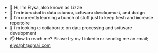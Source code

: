 - 👋 Hi, I’m Elysa, also known as Lizzie
- 👀 I’m interested in data science, software development, and design
- 🌱 I’m currently learning a bunch of stuff just to keep fresh and increase repertoire 
- 💞️ I’m looking to collaborate on data processing and software development
- 📫 How to reach me? Please try my LinkedIn or sending me an email; elysaph@gmail.com
